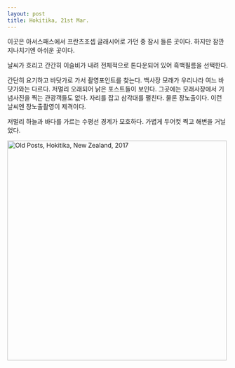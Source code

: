 ```yaml
---
layout: post
title: Hokitika, 21st Mar.
---
```


이곳은 아서스패스에서 프란츠조셉 글래시어로 가던 중 잠시 들른 곳이다. 하지만 잠깐 지나치기엔 아쉬운 곳이다.

날씨가 흐리고 간간히 이슬비가 내려 전체적으로 톤다운되어 있어 흑백필름을 선택한다.

간단히 요기하고 바닷가로 가서 촬영포인트를 찾는다. 백사장 모래가 우리나라 여느 바닷가와는 다르다. 
저멀리 오래되어 낡은 포스트들이 보인다. 그곳에는 모래사장에서 기념사진을 찍는 관광객들도 없다.
자리를 잡고 삼각대를 펼친다. 물론 장노출이다. 이런 날씨엔 장노출촬영이 제격이다.

저멀리 하늘과 바다를 가르는 수평선 경계가 모호하다.
가볍게 두어컷 찍고 해변을 거닐었다.
<div class="post">
<a data-flickr-embed="true"  href="https://www.flickr.com/photos/paulseo/33117840483/in/photostream/" title="Old Posts, Hokitika, New Zealand, 2017"><img src="https://c1.staticflickr.com/3/2879/33117840483_f9f2aed258.jpg" width="500" height="500" alt="Old Posts, Hokitika, New Zealand, 2017"></a><script async src="//embedr.flickr.com/assets/client-code.js" charset="utf-8"></script>
</div>
